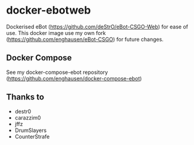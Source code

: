 docker-ebotweb
================
Dockerised eBot (https://github.com/deStrO/eBot-CSGO-Web) for ease of use.
This docker image use my own fork (https://github.com/enghausen/eBot-CSGO) for future changes.

Docker Compose
--------------
See my docker-compose-ebot repository (https://github.com/enghausen/docker-compose-ebot)

Thanks to
-------
* destr0
* carazzim0
* jffz
* DrumSlayers
* CounterStrafe
